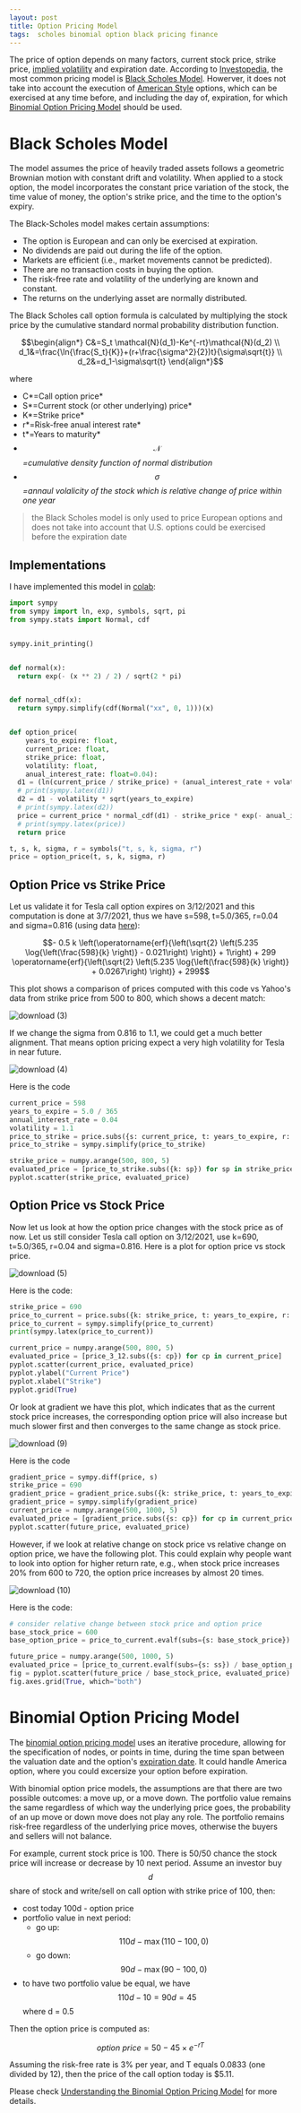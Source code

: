 ```yaml
---
layout: post
title: Option Pricing Model
tags:  scholes binomial option black pricing finance
---
```

The price of option depends on many factors, current stock price, strike price, [implied volatility](https://www.investopedia.com/terms/i/iv.asp) and expiration date. According to [Investopedia](https://www.investopedia.com/terms/o/optionpricingtheory.asp), the most common pricing model is [Black Scholes Model](https://www.investopedia.com/terms/b/blackscholes.asp). Howerver, it does not take into account the execution of [American Style](https://www.investopedia.com/terms/a/americanoption.asp) options, which can be exercised at any time before, and including the day of, expiration, for which [Binomial Option Pricing Model](https://www.investopedia.com/terms/b/binomialoptionpricing.asp) should be used.

# Black Scholes Model

The model assumes the price of heavily traded assets follows a geometric Brownian motion with constant drift and volatility. When applied to a stock option, the model incorporates the constant price variation of the stock, the time value of money, the option's strike price, and the time to the option's expiry.

The Black-Scholes model makes certain assumptions:

- The option is European and can only be exercised at expiration.
- No dividends are paid out during the life of the option.
- Markets are efficient (i.e., market movements cannot be predicted).
- There are no transaction costs in buying the option.
- The risk-free rate and volatility of the underlying are known and constant.
- The returns on the underlying asset are normally distributed.

The Black Scholes call option formula is calculated by multiplying the stock price by the cumulative standard normal probability distribution function.

$$\begin{align*}
C&=S_t \mathcal{N}(d_1)-Ke^{-rt}\mathcal{N}(d_2) \\ 
 d_1&=\frac{\ln{\frac{S_t}{K}}+(r+\frac{\sigma^2}{2})t}{\sigma\sqrt{t}} \\ 
 d_2&=d_1-\sigma\sqrt{t} 
\end{align*}$$

where

- C*=Call option price*
- S*=Current stock (or other underlying) price*
- K*=Strike price*
- r*=Risk-free anual interest rate*
- t*=Years to maturity*
- $$\mathcal{N}$$ *=cumulative density function of normal distribution*
- $$\sigma$$ *=annaul volalicity of the stock which is relative change of price within one year*

> the Black Scholes model is only used to price European options and does not take into account that U.S. options could be exercised before the expiration date

## Implementations

I have implemented this model in [colab](https://colab.research.google.com/drive/1c2WCAhCgEpgbtA6xCEFOVFn5BP_z6umx?usp=sharing):

```python
import sympy
from sympy import ln, exp, symbols, sqrt, pi
from sympy.stats import Normal, cdf


sympy.init_printing()


def normal(x):
  return exp(- (x ** 2) / 2) / sqrt(2 * pi)


def normal_cdf(x):
  return sympy.simplify(cdf(Normal("xx", 0, 1)))(x)


def option_price(
    years_to_expire: float, 
    current_price: float, 
    strike_price: float,
    volatility: float,
    anual_interest_rate: float=0.04):
  d1 = (ln(current_price / strike_price) + (anual_interest_rate + volatility ** 2 / 2) * years_to_expire) / (volatility * sqrt(years_to_expire))
  # print(sympy.latex(d1))
  d2 = d1 - volatility * sqrt(years_to_expire)
  # print(sympy.latex(d2))
  price = current_price * normal_cdf(d1) - strike_price * exp(- anual_interest_rate * years_to_expire) * normal_cdf(d2)
  # print(sympy.latex(price))
  return price

t, s, k, sigma, r = symbols("t, s, k, sigma, r")
price = option_price(t, s, k, sigma, r)
```

## Option Price vs Strike Price

Let us validate it for Tesla call option expires on 3/12/2021 and this computation is done at 3/7/2021, thus we have s=598, t=5.0/365, r=0.04 and sigma=0.816 (using data [here](https://marketchameleon.com/Overview/TSLA/IV/)):

$$- 0.5 k \left(\operatorname{erf}{\left(\sqrt{2} \left(5.235 \log{\left(\frac{598}{k} \right)} - 0.021\right) \right)} + 1\right) + 299 \operatorname{erf}{\left(\sqrt{2} \left(5.235 \log{\left(\frac{598}{k} \right)} + 0.0267\right) \right)} + 299$$

This plot shows a comparison of prices computed with this code vs Yahoo's data from strike price from 500 to 800, which shows a decent match:

![download (3)](https://raw.githubusercontent.com/zhangtemplar/zhangtemplar.github.io/master/uPic/2021_03_07_16_03_53_2021_03_07_16_03_50_download%20(3).png)

If we change the sigma from 0.816 to 1.1, we could get a much better alignment. That means option pricing expect a very high volatility for Tesla in near future.

![download (4)](https://raw.githubusercontent.com/zhangtemplar/zhangtemplar.github.io/master/uPic/2021_03_07_16_06_17_2021_03_07_16_06_15_download%20(4).png)

Here is the code

```python
current_price = 598
years_to_expire = 5.0 / 365
annual_interest_rate = 0.04
volatility = 1.1
price_to_strike = price.subs({s: current_price, t: years_to_expire, r: annual_interest_rate, sigma: volatility})
price_to_strike = sympy.simplify(price_to_strike)

strike_price = numpy.arange(500, 800, 5)
evaluated_price = [price_to_strike.subs({k: sp}) for sp in strike_price]
pyplot.scatter(strike_price, evaluated_price)
```

## Option Price vs Stock Price

Now let us look at how the option price changes with the stock price as of now. Let us still consider Tesla call option on 3/12/2021, use k=690, t=5.0/365, r=0.04 and sigma=0.816. Here is a plot for option price vs stock price. 

![download (5)](https://raw.githubusercontent.com/zhangtemplar/zhangtemplar.github.io/master/uPic/2021_03_07_16_14_42_2021_03_07_16_14_40_download%20(5).png)

Here is the code:

```python
strike_price = 690
price_to_current = price.subs({k: strike_price, t: years_to_expire, r: annual_interest_rate, sigma: volatility})
price_to_current = sympy.simplify(price_to_current)
print(sympy.latex(price_to_current))

current_price = numpy.arange(500, 800, 5)
evaluated_price = [price_3_12.subs({s: cp}) for cp in current_price]
pyplot.scatter(current_price, evaluated_price)
pyplot.ylabel("Current Price")
pyplot.xlabel("Strike")
pyplot.grid(True) 
```

Or look at gradient we have this plot, which indicates that as the current stock price increases, the corresponding option price will also increase but much slower first and then converges to the same change as stock price.

![download (9)](https://raw.githubusercontent.com/zhangtemplar/zhangtemplar.github.io/master/uPic/2021_03_07_16_55_31_2021_03_07_16_55_29_download%20(9).png)

Here is the code

```python
gradient_price = sympy.diff(price, s)
strike_price = 690
gradient_price = gradient_price.subs({k: strike_price, t: years_to_expire, r: annual_interest_rate, sigma: volatility})
gradient_price = sympy.simplify(gradient_price)
current_price = numpy.arange(500, 1000, 5)
evaluated_price = [gradient_price.subs({s: cp}) for cp in current_price]
pyplot.scatter(future_price, evaluated_price)
```

However, if we look at relative change on stock price vs relative change on option price, we have the following plot. This could explain why people want to look into option for higher return rate, e.g., when stock price increases 20% from 600 to 720, the option price increases by almost 20 times.

![download (10)](https://raw.githubusercontent.com/zhangtemplar/zhangtemplar.github.io/master/uPic/2021_03_07_17_00_15_2021_03_07_17_00_09_download%20(10).png)

Here is the code:

```python
# consider relative change between stock price and option price
base_stock_price = 600
base_option_price = price_to_current.evalf(subs={s: base_stock_price})

future_price = numpy.arange(500, 1000, 5)
evaluated_price = [price_to_current.evalf(subs={s: ss}) / base_option_price for ss in future_price]
fig = pyplot.scatter(future_price / base_stock_price, evaluated_price)
fig.axes.grid(True, which="both") 
```

# Binomial Option Pricing Model

The [binomial option pricing model](https://www.investopedia.com/articles/investing/021215/examples-understand-binomial-option-pricing-model.asp) uses an iterative procedure, allowing for the specification of nodes, or points in time, during the time span between the valuation date and the option's [expiration date](https://www.investopedia.com/terms/e/expiration-date.asp). It could handle America option, where you could excersize your option before expiration.

With binomial option price models, the assumptions are that there are two possible outcomes: a move up, or a move down. The portfolio value remains the same regardless of which way the underlying price goes, the probability of an up move or down move does not play any role. The portfolio remains risk-free regardless of the underlying price moves, otherwise the buyers and sellers will not balance.

For example, current stock price is 100. There is 50/50 chance the stock price will increase or decrease by 10 next period. Assume an investor buy $$d$$ share of stock and write/sell on call option with strike price of 100, then:

- cost today 100d - option price
- portfolio value in next period:
  - go up: $$110d - \max{(110-100,0)}$$
  - go down: $$90d - \max{(90-100,0)}$$
- to have two portfolio value be equal, we have $$110d-10=90d=45$$ where d = 0.5

Then the option price is computed as:

$$option\ price=50-45\times e^{-rT}$$

Assuming the risk-free rate is 3% per year, and T equals 0.0833 (one divided by 12), then the price of the call option today is $5.11.

Please check [Understanding the Binomial Option Pricing Model](https://www.investopedia.com/articles/investing/021215/examples-understand-binomial-option-pricing-model.asp) for more details.
